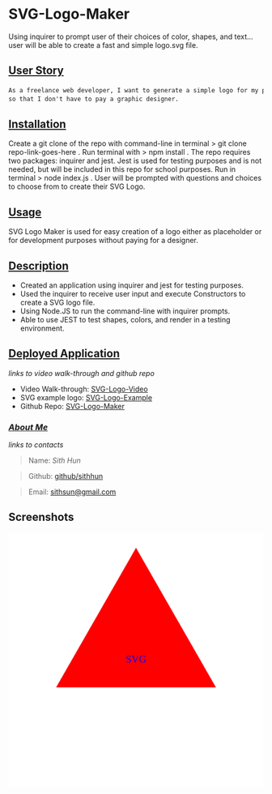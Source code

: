 # SVG-Logo-Maker
Using inquirer to prompt user of their choices of color, shapes, and text... user will be able to create a fast and simple logo.svg file.

## <ins>**User Story**</ins>
```md
As a freelance web developer, I want to generate a simple logo for my projects
so that I don't have to pay a graphic designer.
```

## <ins>**Installation**</ins>
Create a git clone of the repo with command-line in terminal > git clone repo-link-goes-here . Run terminal with > npm install . The repo requires two packages: inquirer and jest. Jest is used for testing purposes and is not needed, but will be included in this repo for school purposes. Run in terminal > node index.js . User will be prompted with questions and choices to choose from to create their SVG Logo.

## <ins>**Usage**</ins>
SVG Logo Maker is used for easy creation of a logo either as placeholder or for development purposes without paying for a designer.

## <ins>**Description**</ins>
* Created an application using inquirer and jest for testing purposes.
* Used the inquirer to receive user input and execute Constructors to create a SVG logo file.
* Using Node.JS to run the command-line with inquirer prompts.
* Able to use JEST to test shapes, colors, and render in a testing environment.

## <ins>**Deployed Application**</ins>
*links to video walk-through and github repo*

* Video Walk-through: [SVG-Logo-Video](https://drive.google.com/file/d/1BRDcCfLU3NDo6wqyRnt3zfwA530W5RMX/view)
* SVG example logo: [SVG-Logo-Example](https://raw.githubusercontent.com/SithHun/SVG-Logo-Maker/fe7aced9b3e4657b8c365f3fdedce5ed8cd72053/examples/logo.svg)
* Github Repo: [SVG-Logo-Maker](https://github.com/SithHun/SVG-Logo-Maker)

### <ins>*About Me*</ins>
*links to contacts*

> Name: *Sith Hun*

> Github: [github/sithhun](https://github.com/SithHun/)

> Email: [sithsun@gmail.com](mailto:sithsun@gmail.com)

## Screenshots
![SVG-Logo](https://raw.githubusercontent.com/SithHun/SVG-Logo-Maker/fe7aced9b3e4657b8c365f3fdedce5ed8cd72053/examples/logo.svg)

